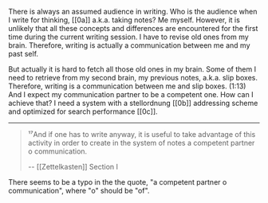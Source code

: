 There is always an assumed audience in writing.
Who is the audience when I write for thinking, [[0a]] a.k.a. taking notes?
Me myself.
However, it is unlikely that all these concepts and differences are encountered for the first time during the current writing session.
I have to revise old ones from my brain.
Therefore, writing is actually a communication between me and my past self.

But actually it is hard to fetch all those old ones in my brain.
Some of them I need to retrieve from my second brain, my previous notes, a.k.a. slip boxes.
Therefore, writing is a communication between me and slip boxes. (1:13)
And I expect my communication partner to be a competent one.
How can I achieve that?
I need a system with a stellordnung [[0b]] addressing scheme and optimized for search performance [[0c]].

---

> ¹⁷And if one has to write anyway, it is useful to take advantage of this activity in order to create in the system of notes a competent partner o communication.
>
> -- [[Zettelkasten]] Section I

There seems to be a typo in the the quote, "a competent partner o communication",
where "o" should be "of".

